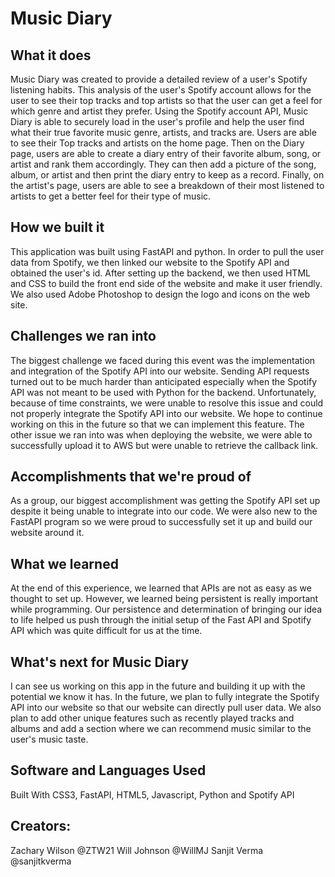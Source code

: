 # Music Diary
## What it does
Music Diary was created to provide a detailed review of a user's Spotify listening habits. This analysis of the user's Spotify account allows for the user to see their top tracks and top artists so that the user can get a feel for which genre and artist they prefer. Using the Spotify account API, Music Diary is able to securely load in the user's profile and help the user find what their true favorite music genre, artists, and tracks are. Users are able to see their Top tracks and artists on the home page. Then on the Diary page, users are able to create a diary entry of their favorite album, song, or artist and rank them accordingly. They can then add a picture of the song, album, or artist and then print the diary entry to keep as a record. Finally, on the artist's page, users are able to see a breakdown of their most listened to artists to get a better feel for their type of music.

## How we built it
This application was built using FastAPI and python. In order to pull the user data from Spotify, we then linked our website to the Spotify API and obtained the user's id. After setting up the backend, we then used HTML and CSS to build the front end side of the website and make it user friendly. We also used Adobe Photoshop to design the logo and icons on the web site.

## Challenges we ran into
The biggest challenge we faced during this event was the implementation and integration of the Spotify API into our website. Sending API requests turned out to be much harder than anticipated especially when the Spotify API was not meant to be used with Python for the backend. Unfortunately, because of time constraints, we were unable to resolve this issue and could not properly integrate the Spotify API into our website. We hope to continue working on this in the future so that we can implement this feature. The other issue we ran into was when deploying the website, we were able to successfully upload it to AWS but were unable to retrieve the callback link.

## Accomplishments that we're proud of
As a group, our biggest accomplishment was getting the Spotify API set up despite it being unable to integrate into our code. We were also new to the FastAPI program so we were proud to successfully set it up and build our website around it.

## What we learned
At the end of this experience, we learned that APIs are not as easy as we thought to set up. However, we learned being persistent is really important while programming. Our persistence and determination of bringing our idea to life helped us push through the initial setup of the Fast API and Spotify API which was quite difficult for us at the time.

## What's next for Music Diary
I can see us working on this app in the future and building it up with the potential we know it has. In the future, we plan to fully integrate the Spotify API into our website so that our website can directly pull user data. We also plan to add other unique features such as recently played tracks and albums and add a section where we can recommend music similar to the user's music taste.

## Software and Languages Used
Built With CSS3, FastAPI, HTML5, Javascript, Python and Spotify API




## Creators:
Zachary Wilson @ZTW21
Will Johnson   @WillMJ
Sanjit Verma   @sanjitkverma